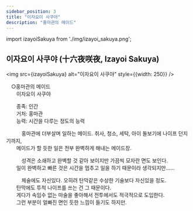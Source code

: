 ```yaml
---
sidebar_position: 3
title: "이자요이 사쿠야"
description: "홍마관의 메이드"
---
```


import izayoiSakuya from './img/izayoi_sakuya.png';

## 이자요이 사쿠야 (十六夜咲夜, Izayoi Sakuya)

<img src={izayoiSakuya} alt="이자요이 사쿠야" style={{width: 250}} />

　○홍마관의 메이드  
　　이자요이 사쿠야  

　　종족: 인간  
　　거처: 홍마관  
　　능력: 시간을 다루는 정도의 능력  

　　　홍마관에 더부살며 일하는 메이드. 취사, 청소, 세탁, 아이 돌보기에 나이프 던지기까지,  
　　메이드가 할 듯한 일은 전부 완벽하게 해내는 메이드장.  

　　　성격은 소쇄하고 완벽할 것 같아 보이지만 가끔씩 모자란 면도 보인다.  
　　일이 완벽하고 빠른 것은 시간을 멈추고 일을 하기 때문이라 생각되지만......  

　　　체술에도 자신있다. 오히려 탄막같은 수상한 기술보다 자신있을 정도.  
　　탄막에도 투척 나이프를 쓰는 건 그 때문이다.  
　　게다가 속임수 없는 마술을 좋아해서 전투에서도 적극적으로 도입한다.  
　　그런 부분이 얼빠진 면인 듯한 느낌이 들기도 하지만.

